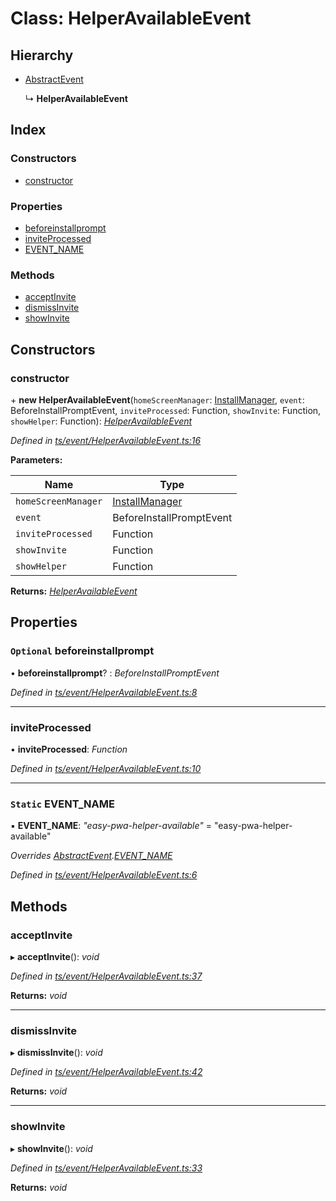 
# Class: HelperAvailableEvent

## Hierarchy

* [AbstractEvent](abstractevent.md)

  ↳ **HelperAvailableEvent**

## Index

### Constructors

* [constructor](helperavailableevent.md#constructor)

### Properties

* [beforeinstallprompt](helperavailableevent.md#optional-beforeinstallprompt)
* [inviteProcessed](helperavailableevent.md#inviteprocessed)
* [EVENT_NAME](helperavailableevent.md#static-event_name)

### Methods

* [acceptInvite](helperavailableevent.md#acceptinvite)
* [dismissInvite](helperavailableevent.md#dismissinvite)
* [showInvite](helperavailableevent.md#showinvite)

## Constructors

###  constructor

\+ **new HelperAvailableEvent**(`homeScreenManager`: [InstallManager](installmanager.md), `event`: BeforeInstallPromptEvent, `inviteProcessed`: Function, `showInvite`: Function, `showHelper`: Function): *[HelperAvailableEvent](helperavailableevent.md)*

*Defined in [ts/event/HelperAvailableEvent.ts:16](https://github.com/easy-pwa/easy-pwa-js/blob/1faf83b/src/ts/event/HelperAvailableEvent.ts#L16)*

**Parameters:**

Name | Type |
------ | ------ |
`homeScreenManager` | [InstallManager](installmanager.md) |
`event` | BeforeInstallPromptEvent |
`inviteProcessed` | Function |
`showInvite` | Function |
`showHelper` | Function |

**Returns:** *[HelperAvailableEvent](helperavailableevent.md)*

## Properties

### `Optional` beforeinstallprompt

• **beforeinstallprompt**? : *BeforeInstallPromptEvent*

*Defined in [ts/event/HelperAvailableEvent.ts:8](https://github.com/easy-pwa/easy-pwa-js/blob/1faf83b/src/ts/event/HelperAvailableEvent.ts#L8)*

___

###  inviteProcessed

• **inviteProcessed**: *Function*

*Defined in [ts/event/HelperAvailableEvent.ts:10](https://github.com/easy-pwa/easy-pwa-js/blob/1faf83b/src/ts/event/HelperAvailableEvent.ts#L10)*

___

### `Static` EVENT_NAME

▪ **EVENT_NAME**: *"easy-pwa-helper-available"* = "easy-pwa-helper-available"

*Overrides [AbstractEvent](abstractevent.md).[EVENT_NAME](abstractevent.md#static-event_name)*

*Defined in [ts/event/HelperAvailableEvent.ts:6](https://github.com/easy-pwa/easy-pwa-js/blob/1faf83b/src/ts/event/HelperAvailableEvent.ts#L6)*

## Methods

###  acceptInvite

▸ **acceptInvite**(): *void*

*Defined in [ts/event/HelperAvailableEvent.ts:37](https://github.com/easy-pwa/easy-pwa-js/blob/1faf83b/src/ts/event/HelperAvailableEvent.ts#L37)*

**Returns:** *void*

___

###  dismissInvite

▸ **dismissInvite**(): *void*

*Defined in [ts/event/HelperAvailableEvent.ts:42](https://github.com/easy-pwa/easy-pwa-js/blob/1faf83b/src/ts/event/HelperAvailableEvent.ts#L42)*

**Returns:** *void*

___

###  showInvite

▸ **showInvite**(): *void*

*Defined in [ts/event/HelperAvailableEvent.ts:33](https://github.com/easy-pwa/easy-pwa-js/blob/1faf83b/src/ts/event/HelperAvailableEvent.ts#L33)*

**Returns:** *void*
